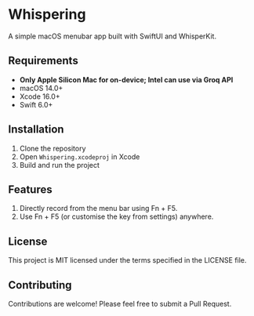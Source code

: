 # Whispering

A simple macOS menubar app built with SwiftUI and WhisperKit.

## Requirements

- **Only Apple Silicon Mac for on-device; Intel can use via Groq API**
- macOS 14.0+
- Xcode 16.0+
- Swift 6.0+

## Installation

1. Clone the repository
2. Open `Whispering.xcodeproj` in Xcode
3. Build and run the project

## Features

1. Directly record from the menu bar using Fn + F5.
2. Use Fn + F5 (or customise the key from settings) anywhere.

## License

This project is MIT licensed under the terms specified in the LICENSE file.

## Contributing

Contributions are welcome! Please feel free to submit a Pull Request.
